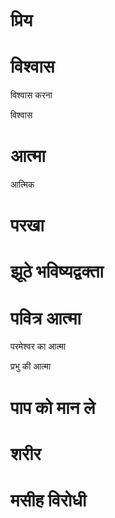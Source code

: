 #  प्रिय
#  विश्वास

 विश्वास करना

 विश्वास
#  आत्मा

 आत्मिक
#  परखा
#  झूठे भविष्यद्वक्ता
#  पवित्र आत्मा

 परमेश्वर का आत्मा

 प्रभु की आत्मा
#  पाप को मान ले
#  शरीर
#  मसीह विरोधी
